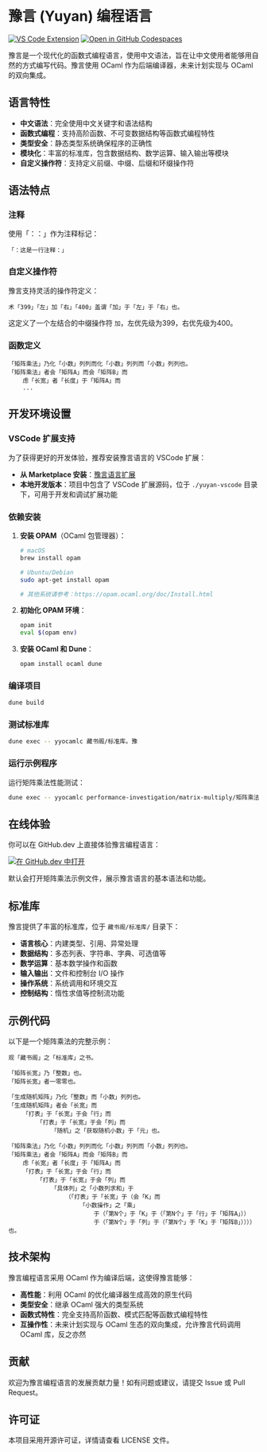 # 豫言 (Yuyan) 编程语言

[![VS Code Extension](https://img.shields.io/visual-studio-marketplace/v/yuyan-lang.yuyan-vscode.svg)](https://marketplace.visualstudio.com/items?itemName=yuyan-lang.yuyan-vscode)
[![Open in GitHub Codespaces](https://github.com/codespaces/badge.svg)](https://codespaces.new/yuyan-lang/yuyan)

豫言是一个现代化的函数式编程语言，使用中文语法，旨在让中文使用者能够用自然的方式编写代码。豫言使用 OCaml 作为后端编译器，未来计划实现与 OCaml 的双向集成。

## 语言特性

- **中文语法**：完全使用中文关键字和语法结构
- **函数式编程**：支持高阶函数、不可变数据结构等函数式编程特性
- **类型安全**：静态类型系统确保程序的正确性
- **模块化**：丰富的标准库，包含数据结构、数学运算、输入输出等模块
- **自定义操作符**：支持定义前缀、中缀、后缀和环缀操作符

## 语法特点

### 注释
使用「：：」作为注释标记：
```
「：这是一行注释：」
```

### 自定义操作符
豫言支持灵活的操作符定义：
```
术「399」「左」加「右」「400」盖谓「加」于「左」于「右」也。
```
这定义了一个左结合的中缀操作符 `加`，左优先级为399，右优先级为400。

### 函数定义
```
「矩阵乘法」乃化「小数」列列而化「小数」列列而「小数」列列也。
「矩阵乘法」者会「矩阵A」而会「矩阵B」而
    虑「长宽」者「长度」于「矩阵A」而
    ...
```

## 开发环境设置

### VSCode 扩展支持

为了获得更好的开发体验，推荐安装豫言语言的 VSCode 扩展：

- **从 Marketplace 安装**：[豫言语言扩展](https://marketplace.visualstudio.com/items?itemName=yuyan-lang.yuyan)
- **本地开发版本**：项目中包含了 VSCode 扩展源码，位于 `./yuyan-vscode` 目录下，可用于开发和调试扩展功能

### 依赖安装

1. **安装 OPAM**（OCaml 包管理器）：
   ```bash
   # macOS
   brew install opam
   
   # Ubuntu/Debian
   sudo apt-get install opam
   
   # 其他系统请参考：https://opam.ocaml.org/doc/Install.html
   ```

2. **初始化 OPAM 环境**：
   ```bash
   opam init
   eval $(opam env)
   ```

3. **安装 OCaml 和 Dune**：
   ```bash
   opam install ocaml dune
   ```

### 编译项目
```bash
dune build
```

### 测试标准库
```bash
dune exec -- yyocamlc 藏书阁/标准库。豫
```

### 运行示例程序
运行矩阵乘法性能测试：
```bash
dune exec -- yyocamlc performance-investigation/matrix-multiply/矩阵乘法。豫
```

## 在线体验

你可以在 GitHub.dev 上直接体验豫言编程语言：

[![在 GitHub.dev 中打开](https://github.com/codespaces/badge.svg)](https://github.dev/yuyan-lang/yuyan/tree/demo)

默认会打开矩阵乘法示例文件，展示豫言语言的基本语法和功能。

## 标准库

豫言提供了丰富的标准库，位于 `藏书阁/标准库/` 目录下：

- **语言核心**：内建类型、引用、异常处理
- **数据结构**：多态列表、字符串、字典、可选值等
- **数学运算**：基本数学操作和函数
- **输入输出**：文件和控制台 I/O 操作
- **操作系统**：系统调用和环境交互
- **控制结构**：惰性求值等控制流功能

## 示例代码

以下是一个矩阵乘法的完整示例：

```
观「藏书阁」之「标准库」之书。

「矩阵长宽」乃「整数」也。
「矩阵长宽」者一零零也。

「生成随机矩阵」乃化「整数」而「小数」列列也。
「生成随机矩阵」者会「长宽」而
    「打表」于「长宽」于会「行」而
        「打表」于「长宽」于会「列」而
            「随机」之「获取随机小数」于「元」也。

「矩阵乘法」乃化「小数」列列而化「小数」列列而「小数」列列也。
「矩阵乘法」者会「矩阵A」而会「矩阵B」而
    虑「长宽」者「长度」于「矩阵A」而
    「打表」于「长宽」于会「行」而
        「打表」于「长宽」于会「列」而
            「具体列」之「小数列求和」于
                （「打表」于「长宽」于（会「K」而
                    「小数操作」之「乘」
                        于（「第N个」于「K」于（「第N个」于「行」于「矩阵A」））
                        于（「第N个」于「列」于（「第N个」于「K」于「矩阵B」））））也。
```

## 技术架构

豫言编程语言采用 OCaml 作为编译后端，这使得豫言能够：

- **高性能**：利用 OCaml 的优化编译器生成高效的原生代码
- **类型安全**：继承 OCaml 强大的类型系统
- **函数式特性**：完全支持高阶函数、模式匹配等函数式编程特性
- **互操作性**：未来计划实现与 OCaml 生态的双向集成，允许豫言代码调用 OCaml 库，反之亦然

## 贡献

欢迎为豫言编程语言的发展贡献力量！如有问题或建议，请提交 Issue 或 Pull Request。

## 许可证

本项目采用开源许可证，详情请查看 LICENSE 文件。